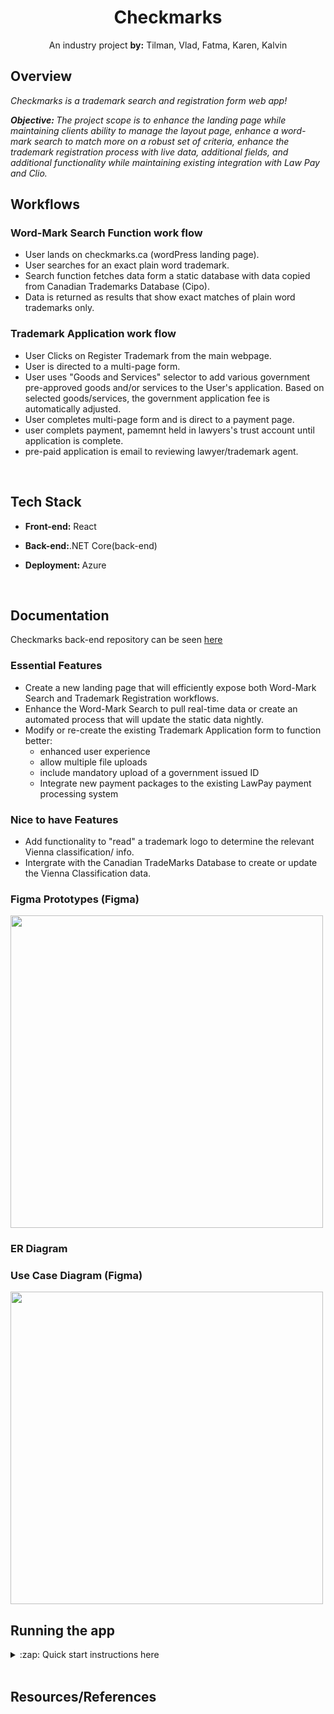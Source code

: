 <div align='center'>

# Checkmarks

An industry project <strong>by:</strong> Tilman, Vlad, Fatma, Karen, Kalvin

<!-- <strong>Live Link: </strong> here  -->

</div>

## Overview

<i>Checkmarks is a trademark search and registration form web app! </i>

<i><strong>Objective: </strong> The project scope is to enhance the landing page while maintaining clients ability to manage the layout page, enhance a word-mark search to match more on a robust set of criteria, enhance the trademark registration process with live data, additional fields, and additional functionality while maintaining existing integration with Law Pay and Clio. </i>
</br>

## Workflows

### Word-Mark Search Function work flow

-   User lands on checkmarks.ca (wordPress landing page).
-   User searches for an exact plain word trademark.
-   Search function fetches data form a static database with data copied from Canadian Trademarks Database (Cipo).
-   Data is returned as results that show exact matches of plain word trademarks only.

### Trademark Application work flow

-   User Clicks on Register Trademark from the main webpage.
-   User is directed to a multi-page form.
-   User uses "Goods and Services" selector to add various government pre-approved goods and/or services to the User's application. Based on selected goods/services, the government application fee is automatically adjusted.
-   User completes multi-page form and is direct to a payment page.
-   user complets payment, pamemnt held in lawyers's trust account until application is complete.
-   pre-paid application is email to reviewing lawyer/trademark agent.

 </br>

## Tech Stack

-   <strong>Front-end:</strong> React
-   <strong>Back-end:</strong>.NET Core(back-end)
-   <strong>Deployment: </strong> Azure

    </br>

## Documentation

Checkmarks back-end repository can be seen [here](https://github.com/BCIT-SSD-2020-21/industry-project-checkmarks_backend)

### Essential Features

-   Create a new landing page that will efficiently expose both Word-Mark Search and Trademark Registration workflows.
-   Enhance the Word-Mark Search to pull real-time data or create an automated process that will update the static data nightly.
-   Modify or re-create the existing Trademark Application form to function better:
    -   enhanced user experience
    -   allow multiple file uploads
    -   include mandatory upload of a government issued ID
    -   Integrate new payment packages to the existing LawPay payment processing system

### Nice to have Features

-   Add functionality to "read" a trademark logo to determine the relevant Vienna classification/ info.
-   Intergrate with the Canadian TradeMarks Database to create or update the Vienna Classification data.

### Figma Prototypes (<a link="https://www.figma.com/file/7NR2yH2BINwQlmqxNspD1f/Checkmarks_Prototype?node-id=0%3A1">Figma</a>)

<img src="https://i.imgur.com/OsEGEQ9.jpg" width="500px"/>

### ER Diagram

### Use Case Diagram (<a link="https://www.figma.com/file/RH0Ymf55Rw6M7UCZY7ly33/Checkmarks_UseCaseDiagram?node-id=0%3A1">Figma</a>)

<img src="https://i.imgur.com/kK7fKRH.jpg" width="500px"/>

<!-- Images URL -->

</br>

## Running the app

<details>
<summary>:zap: Quick start instructions here</summary>

-   clone this repo
-   `npm i`
-   `npm start`

</details>

</br>

## Resources/References

</br>

